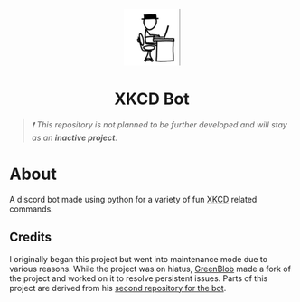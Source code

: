 <p align="center">
    <img src="icon.png" height="100"/>
</p>

<center><h1>XKCD Bot</h1></center>

> *❗ This repository is not planned to be further developed and will stay as an **inactive project**.* 

# About

A discord bot made using python for a variety of fun [XKCD](https://xkcd.com/) related commands.

## Credits

I originally began this project but went into maintenance mode due to various reasons. While the project was on hiatus, [GreenBlob](https://replit.com/@lightboxfacts) made a fork of the project and worked on it to resolve persistent issues. Parts of this project are derived from his [second repository for the bot](https://replit.com/@lightboxfacts/XKCD-Bot2).